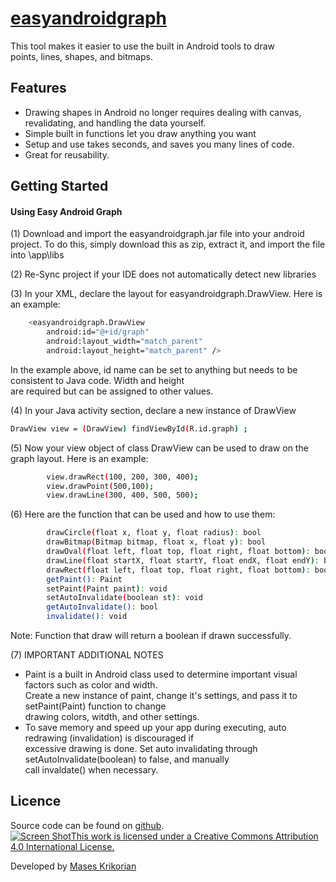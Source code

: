 # [easyandroidgraph](http://www.masesk.com)

This tool makes it easier to use the built in Android tools to draw<br>
points, lines, shapes, and bitmaps.
## Features

* Drawing shapes in Android no longer requires dealing with canvas, revalidating, and handling the data yourself.
* Simple built in functions let you draw anything you want
* Setup and use takes seconds, and saves you many lines of code.
* Great for reusability.



## Getting Started


#### Using Easy Android Graph

(1) Download and import the easyandroidgraph.jar file into your android project. To do this, simply download this as zip, extract it, and import the file into <projectname>\app\libs

(2) Re-Sync project if your IDE does not automatically detect new libraries

(3) In your XML, declare the layout for easyandroidgraph.DrawView. Here is an example:
```bash
    <easyandroidgraph.DrawView
        android:id="@+id/graph"
        android:layout_width="match_parent"
        android:layout_height="match_parent" />
```
In the example above, id name can be set to anything but needs to be consistent to Java code. Width and height<br>
are required but can be assigned to other values.

(4) In your Java activity section, declare a new instance of DrawView
```bash
DrawView view = (DrawView) findViewById(R.id.graph) ;
```

(5) Now your view object of class DrawView can be used to draw on the graph layout. Here is an example:

```bash
        view.drawRect(100, 200, 300, 400);
        view.drawPoint(500,100);
        view.drawLine(300, 400, 500, 500);
```

(6) Here are the function that can be used and how to use them:
```bash
        drawCircle(float x, float y, float radius): bool
        drawBitmap(Bitmap bitmap, float x, float y): bool
        drawOval(float left, float top, float right, float bottom): bool
        drawLine(float startX, float startY, float endX, float endY): bool
        drawRect(float left, float top, float right, float bottom): bool
        getPaint(): Paint
        setPaint(Paint paint): void
        setAutoInvalidate(boolean st): void
        getAutoInvalidate(): bool
        invalidate(): void
```
Note: Function that draw will return a boolean if drawn successfully.

(7) IMPORTANT ADDITIONAL NOTES

* Paint is a built in Android class used to determine important visual factors such as color and width.<br>
Create a new instance of paint, change it's settings, and pass it to setPaint(Paint) function to change <br>
drawing colors, witdth, and other settings.
* To save memory and speed up your app during executing, auto redrawing (invalidation) is discouraged if<br>
excessive drawing is done. Set auto invalidating through setAutoInvalidate(boolean) to false, and manually<br>
call invaldate() when necessary.

## Licence

Source code can be found on [github](https://github.com/masesk/easyandroidgraph). <br>
[![Screen Shot](https://licensebuttons.net/l/by/4.0/88x31.png)This work is licensed under a Creative Commons Attribution 4.0 International License.](https://creativecommons.org/licenses/by/4.0/)

Developed by [Mases Krikorian](http://masesk.com)

    
